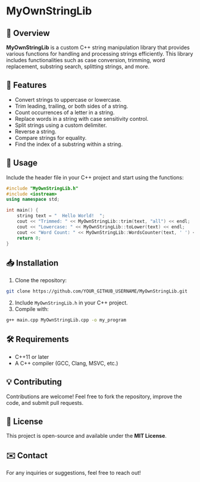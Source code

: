 # MyOwnStringLib

## 📌 Overview
**MyOwnStringLib** is a custom C++ string manipulation library that provides various functions for handling and processing strings efficiently. This library includes functionalities such as case conversion, trimming, word replacement, substring search, splitting strings, and more.

## 🚀 Features
- Convert strings to uppercase or lowercase.
- Trim leading, trailing, or both sides of a string.
- Count occurrences of a letter in a string.
- Replace words in a string with case sensitivity control.
- Split strings using a custom delimiter.
- Reverse a string.
- Compare strings for equality.
- Find the index of a substring within a string.



## 🔧 Usage
Include the header file in your C++ project and start using the functions:

```cpp
#include "MyOwnStringLib.h"
#include <iostream>
using namespace std;

int main() {
    string text = "  Hello World!  ";
    cout << "Trimmed: " << MyOwnStringLib::trim(text, "all") << endl;
    cout << "Lowercase: " << MyOwnStringLib::toLower(text) << endl;
    cout << "Word Count: " << MyOwnStringLib::WordsCounter(text, ' ') << endl;
    return 0;
}
```

## 📥 Installation
1. Clone the repository:
```bash
git clone https://github.com/YOUR_GITHUB_USERNAME/MyOwnStringLib.git
```
2. Include `MyOwnStringLib.h` in your C++ project.
3. Compile with:
```bash
g++ main.cpp MyOwnStringLib.cpp -o my_program
```

## 🛠️ Requirements
- C++11 or later
- A C++ compiler (GCC, Clang, MSVC, etc.)

## 💡 Contributing
Contributions are welcome! Feel free to fork the repository, improve the code, and submit pull requests.

## 📜 License
This project is open-source and available under the **MIT License**.

## ✉️ Contact
For any inquiries or suggestions, feel free to reach out!

